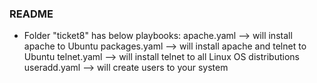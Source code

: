 ### README ###

*    Folder "ticket8" has below playbooks:
apache.yaml     --> will install apache to Ubuntu
packages.yaml   --> will install apache and telnet to Ubuntu
telnet.yaml     --> will install telnet to all Linux OS distributions
useradd.yaml    --> will create users to your system
